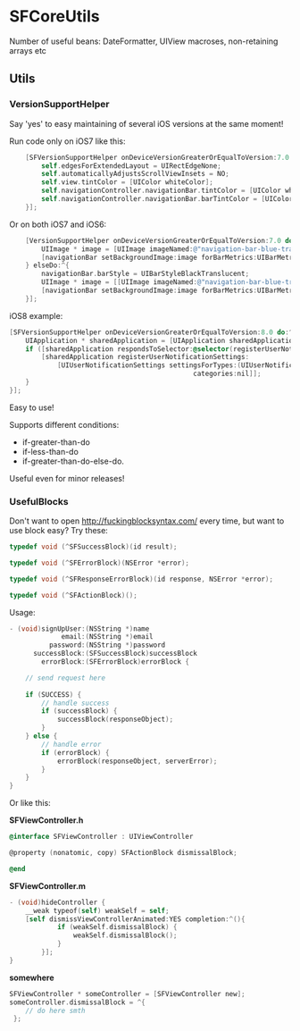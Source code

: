 # SFCoreUtils

Number of useful beans: DateFormatter, UIView macroses, non-retaining arrays etc

## Utils


### VersionSupportHelper
Say 'yes' to easy maintaining of several iOS versions at the same moment!

Run code only on iOS7 like this:

``` objective-c
    [SFVersionSupportHelper onDeviceVersionGreaterOrEqualToVersion:7.0 do:^{
        self.edgesForExtendedLayout = UIRectEdgeNone;
        self.automaticallyAdjustsScrollViewInsets = NO;
        self.view.tintColor = [UIColor whiteColor];
        self.navigationController.navigationBar.tintColor = [UIColor whiteColor];
        self.navigationController.navigationBar.barTintColor = [UIColor whiteColor];
    }];
```

Or on both iOS7 and iOS6:

``` objective-c
    [VersionSupportHelper onDeviceVersionGreaterOrEqualToVersion:7.0 do:^{
        UIImage * image = [UIImage imageNamed:@"navigation-bar-blue-transparent-ios7"];
        [navigationBar setBackgroundImage:image forBarMetrics:UIBarMetricsDefault];
    } elseDo:^{
        navigationBar.barStyle = UIBarStyleBlackTranslucent;
        UIImage * image = [[UIImage imageNamed:@"navigation-bar-blue-transparent"] resizableImageWithCapInsets:UIEdgeInsetsMake(0, 8, 0, 8)];
        [navigationBar setBackgroundImage:image forBarMetrics:UIBarMetricsDefault];
    }];
```

iOS8 example:

``` objective-c
[SFVersionSupportHelper onDeviceVersionGreaterOrEqualToVersion:8.0 do:^{
    UIApplication * sharedApplication = [UIApplication sharedApplication];
    if ([sharedApplication respondsToSelector:@selector(registerUserNotificationSettings:)]) {
        [sharedApplication registerUserNotificationSettings:
            [UIUserNotificationSettings settingsForTypes:(UIUserNotificationTypeBadge | UIUserNotificationTypeAlert | UIRemoteNotificationTypeSound)
                                              categories:nil]];
    }
}];
```

Easy to use! 

Supports different conditions:
* if-greater-than-do
* if-less-than-do 
* if-greater-than-do-else-do.

Useful even for minor releases!


### UsefulBlocks

Don't want to open http://fuckingblocksyntax.com/ every time, but want to use block easy? Try these:

``` objective-c
typedef void (^SFSuccessBlock)(id result);

typedef void (^SFErrorBlock)(NSError *error);

typedef void (^SFResponseErrorBlock)(id response, NSError *error);

typedef void (^SFActionBlock)();
```

Usage:

``` objective-c
- (void)signUpUser:(NSString *)name
             email:(NSString *)email
          password:(NSString *)password
      successBlock:(SFSuccessBlock)successBlock
        errorBlock:(SFErrorBlock)errorBlock {

    // send request here
    
    if (SUCCESS) {
    	// handle success
    	if (successBlock) {
    		successBlock(responseObject);
    	}	
    } else {
    	// handle error
        if (errorBlock) {
            errorBlock(responseObject, serverError);
        }
    }
}
```

Or like this:

**SFViewController.h**

``` objective-c
@interface SFViewController : UIViewController

@property (nonatomic, copy) SFActionBlock dismissalBlock;

@end
```

**SFViewController.m**

``` objective-c
- (void)hideController {
 	__weak typeof(self) weakSelf = self;
	[self dismissViewControllerAnimated:YES completion:^(){
            if (weakSelf.dismissalBlock) {
                weakSelf.dismissalBlock();
            }
        }];
}
```

**somewhere**

``` objective-c
SFViewController * someController = [SFViewController new];
someController.dismissalBlock = ^{
	// do here smth
 };
 ```